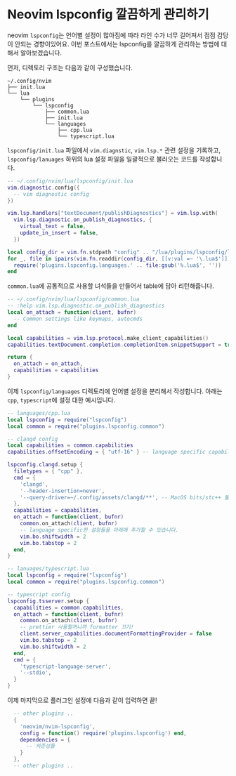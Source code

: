 # Neovim lspconfig 깔끔하게 관리하기

neovim `lspconfig`는 언어별 설정이 많아짐에 따라 라인 수가 너무 길어져서 점점 감당이 안되는 경향이있어요. 이번 포스트에서는 lspconfig를 깔끔하게 관리하는 방법에 대해서 알아보겠습니다.
<!--more-->

먼저, 디렉토리 구조는 다음과 같이 구성했습니다. 
```
~/.config/nvim
├── init.lua
└── lua
    └── plugins
        └── lspconfig
            ├── common.lua
            ├── init.lua
            └── languages
                ├── cpp.lua
                └── typescript.lua
```

`lspconfig/init.lua`  파일에서 `vim.diagnstic`, `vim.lsp.*` 관련 설정을 기록하고, `lspconfig/lanuages` 하위의 lua 설정 파일을 일괄적으로 불러오는 코드를 작성합니다.
```lua
-- ~/.config/nvim/lua/lspconfig/init.lua
vim.diagnostic.config({
  -- vim diagnostic config
})

vim.lsp.handlers["textDocument/publishDiagnostics"] = vim.lsp.with(
  vim.lsp.diagnostic.on_publish_diagnostics, {
    virtual_text = false,
    update_in_insert = false,
  })

local config_dir = vim.fn.stdpath "config" .. "/lua/plugins/lspconfig/languages"
for _, file in ipairs(vim.fn.readdir(config_dir, [[v:val =~ '\.lua$']])) do
  require('plugins.lspconfig.languages.' .. file:gsub('%.lua$', ''))
end
```

`common.lua`에 공통적으로 사용할 녀석들을 만들어서 table에 담아 리턴해줍니다.
```lua
-- ~/.config/nvim/lua/lspconfig/common.lua
-- :help vim.lsp.diagnostic.on_publish_diagnostics
local on_attach = function(client, bufnr)
  -- Common settings like keymaps, autocmds
end

local capabilities = vim.lsp.protocol.make_client_capabilities()
capabilities.textDocument.completion.completionItem.snippetSupport = true

return {
  on_attach = on_attach,
  capabilities = capabilities
}
```

이제 `lspconfig/languages` 디렉토리에 언어별 설정을 분리해서 작성합니다. 아래는 `cpp`, `typescript`에 설정 대한 예시입니다.
```lua
-- languages/cpp.lua
local lspconfig = require("lspconfig")
local common = require("plugins.lspconfig.common")

-- clangd config
local capabilities = common.capabilities
capabilities.offsetEncoding = { "utf-16" } -- language specific capabilities

lspconfig.clangd.setup {
  filetypes = { "cpp" },
  cmd = {
    'clangd',
    '--header-insertion=never',
    '--query-driver=~/.config/assets/clangd/**', -- MacOS bits/stc++ 불러오기!
  },
  capabilities = capabilities,
  on_attach = function(client, bufnr)
    common.on_attach(client, bufnr) 
    -- language specific한 설정들을 아래에 추가할 수 있습니다.
    vim.bo.shiftwidth = 2
    vim.bo.tabstop = 2
  end,
}
```

```lua
-- lanuages/typescript.lua
local lspconfig = require("lspconfig")
local common = require("plugins.lspconfig.common")

-- typescript config
lspconfig.tsserver.setup {
  capabilities = common.capabilities,
  on_attach = function(client, bufnr)
    common.on_attach(client, bufnr)
    -- prettier 사용할꺼니까 formatter 끄기!
    client.server_capabilities.documentFormattingProvider = false
    vim.bo.tabstop = 2
    vim.bo.shiftwidth = 2
  end,
  cmd = {
    'typescript-language-server',
    '--stdio',
  }
}
```

이제 마지막으로 플러그인 설정에 다음과 같이 입력하면 끝!
```lua
  -- other plugins ..
  {
    'neovim/nvim-lspconfig',
    config = function() require('plugins.lspconfig') end,
    dependencies = {
      -- 의존성들
    }
  },
  -- other plugins ..
```


